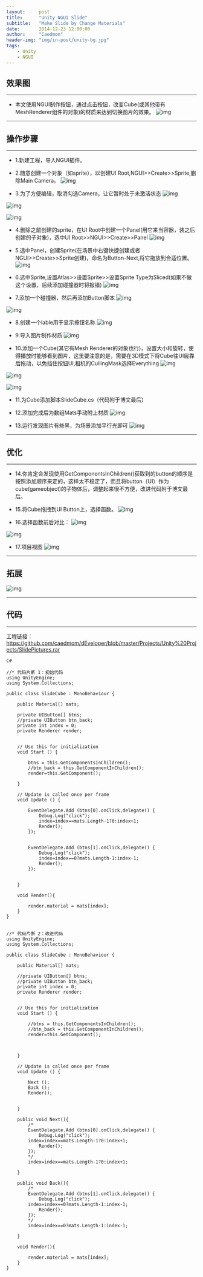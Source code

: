 ```yaml
---
layout:     post
title:      "Unity NGUI Slide"
subtitle:   "Make Slide by Change Materials"
date:       2014-12-23 12:00:00
author:     "Caedmom"
header-img: "img/in-post/unity-bg.jpg"
tags:
    - Unity
    - NGUI
---
```



## 效果图 

---
* 本文使用NGUI制作按钮，通过点击按钮，改变Cube(或其他带有MeshRenderer组件的对象)的材质来达到切换图片的效果。 
![img](https://github.com/caedmom/caedmom.github.io/blob/master/img/in-post/2014-12-03-unity-ngui-slide/0%20SlidePictures.gif?raw=true) 

---

## 操作步骤 

---

* 1.新建工程，导入NGUI插件。 

* 2.随意创建一个对象（如sprite），以创建UI Root,NGUI>>Create>>Sprite,删除Main Camera。
![img](https://github.com/caedmom/caedmom.github.io/blob/master/img/in-post/2014-12-03-unity-ngui-slide/1%20UI-Root.png?raw=true) 

* 3.为了方便编辑，取消勾选Camera，让它暂时处于未激活状态 
![img](https://github.com/caedmom/caedmom.github.io/blob/master/img/in-post/2014-12-03-unity-ngui-slide/2%20UI-shelter-from-camera.png?raw=true) 

![img](https://github.com/caedmom/caedmom.github.io/blob/master/img/in-post/2014-12-03-unity-ngui-slide/3%20set-active-false.png?raw=true) 

![img](https://github.com/caedmom/caedmom.github.io/blob/master/img/in-post/2014-12-03-unity-ngui-slide/4%20camera-has-set-active-false.png?raw=true) 

* 4.删除之前创建的sprite，在UI Root中创建一个Panel(用它来当容器，装之后创建的子对象)，选中UI Root>>NGUI>>Create>>Panel
![img](https://github.com/caedmom/caedmom.github.io/blob/master/img/in-post/2014-12-03-unity-ngui-slide/5%20create-panel.png?raw=true) 

* 5.选中Panel，创建Sprite(在场景中右键快捷创建或者NGUI>>Create>>Sprite创建)，命名为Button-Next,将它拖放到合适位置。
![img](https://github.com/caedmom/caedmom.github.io/blob/master/img/in-post/2014-12-03-unity-ngui-slide/6%20create-sprite.png?raw=true) 

* 6.选中Sprite,设置Atlas>>设置Sprite>>设置Sprite Type为Sliced(如果不做这个设置，后续添加碰撞器时将报错)
![img](https://github.com/caedmom/caedmom.github.io/blob/master/img/in-post/2014-12-03-unity-ngui-slide/7%20set-sprite.png?raw=true) 

* 7.添加一个碰撞器，然后再添加Button脚本
![img](https://github.com/caedmom/caedmom.github.io/blob/master/img/in-post/2014-12-03-unity-ngui-slide/8%20attach-collider.png?raw=true) 

![img](https://github.com/caedmom/caedmom.github.io/blob/master/img/in-post/2014-12-03-unity-ngui-slide/9%20attach-button-script.png?raw=true) 

* 8.创建一个lable用于显示按钮名称
![img](https://github.com/caedmom/caedmom.github.io/blob/master/img/in-post/2014-12-03-unity-ngui-slide/10%20create-child-label.png?raw=true) 

* 9.导入图片制作材质
![img](https://github.com/caedmom/caedmom.github.io/blob/master/img/in-post/2014-12-03-unity-ngui-slide/11%20import-textures-and-make-materials.png?raw=true) 

* 10.添加一个Cube(其它有Mesh Renderer的对象也行)，设置大小和旋转，使得播放时能够看到图片，这里要注意的是，需要在3D模式下将Cube往UI层靠后拖动，以免挡住按钮UI,相机的CullingMask选择Everything
![img](https://github.com/caedmom/caedmom.github.io/blob/master/img/in-post/2014-12-03-unity-ngui-slide/12%20set-cube-transform.png?raw=true) 

![img](https://github.com/caedmom/caedmom.github.io/blob/master/img/in-post/2014-12-03-unity-ngui-slide/10-2%20depth.png?raw=true) 

![img](https://github.com/caedmom/caedmom.github.io/blob/master/img/in-post/2014-12-03-unity-ngui-slide/13%20set-camera-culling-mask.png?raw=true) 

* 11.为Cube添加脚本SlideCube.cs（代码附于博文最后）

* 12.添加完成后为数组Mats手动附上材质
![img](https://github.com/caedmom/caedmom.github.io/blob/master/img/in-post/2014-12-03-unity-ngui-slide/14%20give-mateials-to-cube.png?raw=true) 

* 13.运行发现图片有些黑，为场景添加平行光即可
![img](https://github.com/caedmom/caedmom.github.io/blob/master/img/in-post/2014-12-03-unity-ngui-slide/15%20add-directional-light.png?raw=true) 

---

## 优化

---

* 14.你肯定会发现使用GetComponentsInChildren<UIButton>()获取到的button的顺序是按照添加顺序来定的，这样太不稳定了，而且将button（UI）作为cube(gameobject)的子物体后，调整起来很不方便，改进代码附于博文最后。 

* 15.将Cube拖拽到UI Button上，选择函数。
![img](https://github.com/caedmom/caedmom.github.io/blob/master/img/in-post/2014-12-03-unity-ngui-slide/16%20drag-cube-to-UIButton.png?raw=true) 

* 16.选择函数前后对比：
![img](https://github.com/caedmom/caedmom.github.io/blob/master/img/in-post/2014-12-03-unity-ngui-slide/17%20select-function-before.png?raw=true) 

![img](https://github.com/caedmom/caedmom.github.io/blob/master/img/in-post/2014-12-03-unity-ngui-slide/18%20select-function-after.png?raw=true) 

* 17.项目视图
![img](https://github.com/caedmom/caedmom.github.io/blob/master/img/in-post/2014-12-03-unity-ngui-slide/19%20final-project.png?raw=true) 

---

## 拓展
![img](https://github.com/caedmom/caedmom.github.io/blob/master/img/in-post/2014-12-03-unity-ngui-slide/NGUI-example.gif?raw=true) 

---

## 代码

---
工程链接：https://github.com/caedmom/dEveloper/blob/master/Projects/Unity%20Projects/SlidePictures.rar 

`C#` 

<pre><code>//* 代码片断 1：初始代码
using UnityEngine;
using System.Collections;

public class SlideCube : MonoBehaviour {
	
	public Material[] mats;
	
	private UIButton[] btns;
	//private UIButton btn_back;
	private int index = 0;
	private Renderer render;
	

	// Use this for initialization
	void Start () {

		btns = this.GetComponentsInChildren<UIButton>();
		//btn_back = this.GetComponentInChildren<UIButton>();
		render=this.GetComponent<MeshRenderer>();
				
	}
	
	// Update is called once per frame
	void Update () {
		
		EventDelegate.Add (btns[0].onClick,delegate() {
			Debug.Log("click");
			index=index==mats.Length-1?0:index+1;
			Render();
		});


		EventDelegate.Add (btns[1].onClick,delegate() {
			Debug.Log("click");
			index=index==0?mats.Length-1:index-1;
			Render();
		});

		
	}
	
	void Render(){
		
		render.material = mats[index];
	}
}


//* 代码片断 2：改进代码
using UnityEngine;
using System.Collections;

public class SlideCube : MonoBehaviour {
	
	public Material[] mats;
	
	//private UIButton[] btns;
	//private UIButton btn_back;
	private int index = 0;
	private Renderer render;
	

	// Use this for initialization
	void Start () {

		//btns = this.GetComponentsInChildren<UIButton>();
		//btn_back = this.GetComponentInChildren<UIButton>();
		render=this.GetComponent<MeshRenderer>();
		
		
		
	}
	
	// Update is called once per frame
	void Update () {
		
		Next ();
		Back ();
		Render();

		
	}

	public void Next(){
		/*
		EventDelegate.Add (btns[0].onClick,delegate() {
			Debug.Log("click");
		index=index==mats.Length-1?0:index+1;
			Render();
		});
		*/
		index=index==mats.Length-1?0:index+1;
	
	}

	public void Back(){
		/*
		EventDelegate.Add (btns[1].onClick,delegate() {
			Debug.Log("click");
		index=index==0?mats.Length-1:index-1;
			Render();
		});
		*/
		index=index==0?mats.Length-1:index-1;
		
	}
	
	void Render(){
		
		render.material = mats[index];
	}
}


</code></pre> 